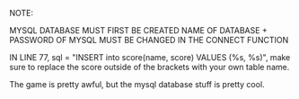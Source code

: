 NOTE:

MYSQL DATABASE MUST FIRST BE CREATED
NAME OF DATABASE + PASSWORD OF MYSQL MUST BE CHANGED IN THE CONNECT FUNCTION

IN LINE 77, sql = "INSERT into score(name, score) VALUES (%s, %s)", make sure to replace the score outside of the brackets with your own table name.

The game is pretty awful, but the mysql database stuff is pretty cool.
